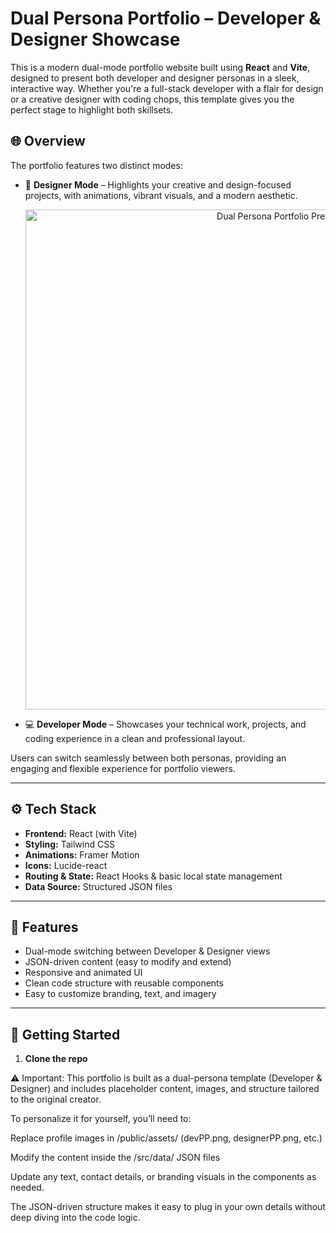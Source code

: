 # Dual Persona Portfolio – Developer & Designer Showcase

This is a modern dual-mode portfolio website built using **React** and **Vite**, designed to present both developer and designer personas in a sleek, interactive way. Whether you're a full-stack developer with a flair for design or a creative designer with coding chops, this template gives you the perfect stage to highlight both skillsets.

## 🌐 Overview

The portfolio features two distinct modes:

- 🎨 **Designer Mode** – Highlights your creative and design-focused projects, with animations, vibrant visuals, and a modern aesthetic.
  <p align="center">
  <img src="https://i.postimg.cc/135zf02g/image.png" alt="Dual Persona Portfolio Preview" width="800"/>
  </p>

- 💻 **Developer Mode** – Showcases your technical work, projects, and coding experience in a clean and professional layout.

Users can switch seamlessly between both personas, providing an engaging and flexible experience for portfolio viewers.

---

## ⚙️ Tech Stack

- **Frontend:** React (with Vite)
- **Styling:** Tailwind CSS
- **Animations:** Framer Motion
- **Icons:** Lucide-react
- **Routing & State:** React Hooks & basic local state management
- **Data Source:** Structured JSON files

---

## 🧠 Features

- Dual-mode switching between Developer & Designer views
- JSON-driven content (easy to modify and extend)
- Responsive and animated UI
- Clean code structure with reusable components
- Easy to customize branding, text, and imagery

---

## 🚀 Getting Started

1. **Clone the repo**

⚠️ Important: This portfolio is built as a dual-persona template (Developer & Designer) and includes placeholder content, images, and structure tailored to the original creator.

To personalize it for yourself, you’ll need to:

Replace profile images in /public/assets/ (devPP.png, designerPP.png, etc.)

Modify the content inside the /src/data/ JSON files

Update any text, contact details, or branding visuals in the components as needed.

The JSON-driven structure makes it easy to plug in your own details without deep diving into the code logic.


